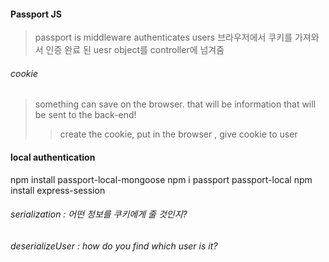 #### Passport JS

> passport is middleware
> authenticates users
> 브라우저에서 쿠키를 가져와서 인증 완료 된 uesr object를 controller에 넘겨줌

###### cookie
> something can save on the browser.
> that will be information that will be sent to the back-end!
> > create the cookie, put in the browser , give cookie to user

#### local authentication

npm install passport-local-mongoose
npm i passport passport-local
npm install express-session

###### serialization : 어떤 정보를 쿠키에게 줄 것인지?
###### deserializeUser : how do you find which user is it?